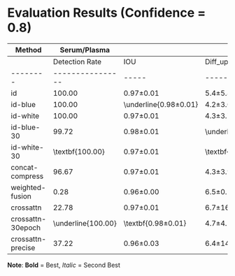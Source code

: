 # Evaluation Results (Confidence = 0.8)

| Method | Serum/Plasma | | | | Buffy Coat | | | |
|--------|--------------|----|----|----|-----------|----|----|----|
| | Detection Rate | IOU | Diff_up | Diff_low | Detection Rate | IOU | Diff_up | Diff_low |
|--------|----------------|-----|---------|----------|----------------|-----|---------|----------|
| id | 100.00 | 0.97$\pm$0.01 | 5.4$\pm$5.8 | \underline{3.2$\pm$3.3} | 61.11 | 0.79$\pm$0.06 | 4.1$\pm$2.7 | 2.2$\pm$1.4 |
| id-blue | 100.00 | \underline{0.98$\pm$0.01} | 4.2$\pm$3.0 | 3.4$\pm$2.4 | 66.67 | \underline{0.79$\pm$0.06} | 4.1$\pm$2.7 | 2.3$\pm$1.6 |
| id-white | 100.00 | 0.97$\pm$0.01 | 4.3$\pm$3.7 | 3.6$\pm$2.9 | 46.39 | 0.76$\pm$0.07 | 4.7$\pm$3.6 | 2.8$\pm$2.2 |
| id-blue-30 | 99.72 | 0.98$\pm$0.01 | \underline{4.1$\pm$3.2} | 3.6$\pm$2.6 | \textbf{79.17} | 0.79$\pm$0.06 | 4.3$\pm$2.7 | 2.6$\pm$1.9 |
| id-white-30 | \textbf{100.00} | 0.97$\pm$0.01 | \textbf{3.9$\pm$3.8} | 3.7$\pm$2.9 | \underline{69.17} | 0.76$\pm$0.07 | 4.7$\pm$3.3 | 2.5$\pm$2.0 |
| concat-compress | 96.67 | 0.97$\pm$0.01 | 4.3$\pm$3.9 | 4.0$\pm$3.3 | 7.78 | \textbf{0.80$\pm$0.05} | 4.9$\pm$2.1 | 2.8$\pm$1.4 |
| weighted-fusion | 0.28 | 0.96$\pm$0.00 | 6.5$\pm$0.2 | \textbf{2.3$\pm$0.6} | 0.00 | 0.00 | \underline{0.0} | \underline{0.0} |
| crossattn | 22.78 | 0.97$\pm$0.01 | 6.7$\pm$16.6 | 3.8$\pm$4.4 | 0.00 | 0.00 | \textbf{0.0} | \textbf{0.0} |
| crossattn-30epoch | \underline{100.00} | \textbf{0.98$\pm$0.01} | 4.7$\pm$4.5 | 3.6$\pm$2.8 | 58.06 | 0.78$\pm$0.06 | 4.7$\pm$3.2 | 2.6$\pm$1.9 |
| crossattn-precise | 37.22 | 0.96$\pm$0.03 | 6.4$\pm$14.6 | 4.1$\pm$4.3 | 1.39 | 0.72$\pm$0.06 | 7.0$\pm$0.5 | 3.2$\pm$1.1 |


**Note**: **Bold** = Best, _Italic_ = Second Best
